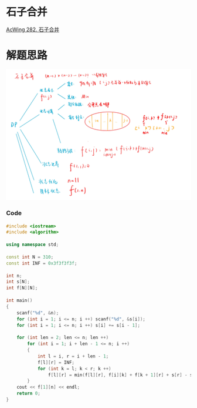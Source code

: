 # 石子合并
[AcWing 282. 石子合并](https://www.acwing.com/problem/content/284/)

# 解题思路

![dp-23](media/dp-23.jpg)

### Code
```cpp
#include <iostream>
#include <algorithm>

using namespace std;

const int N = 310;
const int INF = 0x3f3f3f3f;

int n;
int s[N];
int f[N][N];

int main()
{
    scanf("%d", &n);
    for (int i = 1; i <= n; i ++) scanf("%d", &s[i]);
    for (int i = 1; i <= n; i ++) s[i] += s[i - 1];
    
    for (int len = 2; len <= n; len ++)
        for (int i = 1; i + len - 1 <= n; i ++)
        {
            int l = i, r = i + len - 1;
            f[l][r] = INF;
            for (int k = l; k < r; k ++)
                f[l][r] = min(f[l][r], f[i][k] + f[k + 1][r] + s[r] - s[l - 1]);
        }
    cout << f[1][n] << endl;
    return 0;
}
```